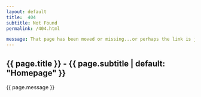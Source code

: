 ```yaml
---
layout: default
title:  404
subtitle: Not Found
permalink: /404.html

message: That page has been moved or missing...or perhaps the link is just broken. It's not like command to give bad intel.
---
```


<section class="content">
    <div>
        <h1 class="large-title-content"> {{ page.title }} <span class="page-subtitle">- {{ page.subtitle | default: "Homepage" }}</span></h1>
    </div>
    <div class="bottom-message">
        <div class="bottom-message-inner">
            <p class="bottom-message-text">{{ page.message }}</p>
        </div>
    </div>
</section>